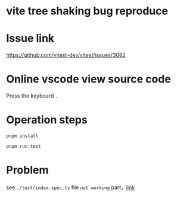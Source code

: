 # vite tree shaking bug reproduce

# Issue link

https://github.com/vitest-dev/vitest/issues/3082

# Online vscode view source code

Press the keyboard `.`

# Operation steps

```
pnpm install

pnpm run test
```

# Problem

see `./test/index.spec.ts` file `not working` part，[link](https://github.com/GreenMashimaro/bug-reproduce-vitest-domock/blob/main/test/index.spec.ts#L19-L37)

